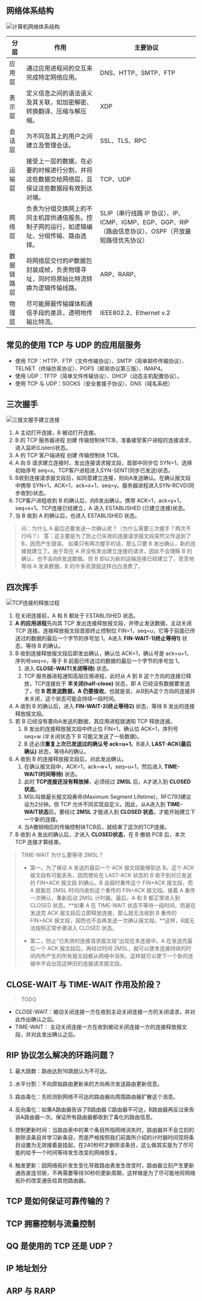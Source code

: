 ## 网络体系结构

![计算机网络体系结构](https://tva1.sinaimg.cn/large/00831rSTly1gd9qb100evj31f40ocdvs.jpg)

| 分层       | 作用                                                         | 主要协议                                                     |
| ---------- | ------------------------------------------------------------ | ------------------------------------------------------------ |
| 应用层     | 通过应用进程间的交互来完成特定网络应用。                     | DNS、HTTP、SMTP、FTP                                         |
| 表示层     | 定义信息之间的语法语义及其关联，如加密解密、转换翻译、压缩与解压缩。 | XDP                                                          |
| 会话层     | 为不同及其上的用户之间建立及管理会话。                       | SSL、TLS、RPC                                                |
| 运输层     | 接受上一层的数据，在必要的时候进行分割，并将这些数据交给网络层，且保证这些数据段有效到达对端。 | TCP、UDP                                                     |
| 网络层     | 负责为分组交换网上的不同主机提供通信服务。控制子网的运行，如逻辑编址、分组传输、路由选择。 | SLIP（串行线路 IP 协议）、IP、ICMP、IGMP、EGP、GGP、RIP（路由信息协议）、OSPF（开放最短路径优先协议） |
| 数据链路层 | 将网络层交付的IP数据包封装成帧，负责物理寻址，同时将原始比特流转换为逻辑传输线路。 | ARP、RARP、                                                  |
| 物理层     | 尽可能屏蔽传输媒体和通信手段的差异，透明地传输比特流。       | IEEE802.2、Ethernet v.2                                      |

## 常见的使用 TCP 与 UDP 的应用层服务

- 使用 TCP：HTTP、FTP（文件传输协议）、SMTP（简单邮件传输协议）、TELNET（终端仿真协议）、POP3（邮局协议第三版）、IMAP4。
- 使用 UDP：TFTP（简单文件传输协议）、DHCP（动态主机配置协议）。
- 使用 TCP 与 UDP：SOCKS（安全套接子协议）、DNS（域名系统）

## 三次握手

![三报文握手建立连接](https://tva1.sinaimg.cn/large/00831rSTly1gd9tsfxtkyj31ce0okdrn.jpg)

1. A 主动打开连接，B 被动打开连接。
2. B 的 TCP 服务器进程 创建 传输控制块TCB，准备接受客户进程的连接请求，进入监听(Listen)状态。
3. A 的 TCP 客户端进程 创建 传输控制块 TCB。
4. A 向 B 请求建立连接时，发出连接请求报文段，首部中同步位 SYN=1，选择初始序号 seq=x。TCP客户进程进入SYN-SENT(同步已发送)状态。
5. B收到连接请求报文段后，如同意建立连接，则向A发送确认。在确认报文段中携带 SYN=1，ACK=1，ack=x+1，seq=y。服务器进程进入SYN-RCVD(同步收到)状态。
6. TCP客户进程收到 B 的确认后，向B发出确认。携带 ACK=1，ack=y+1，seq=x+1。TCP连接已经建立，A 进入 ESTABLISHED (已建立连接)状态。
7. 当 B 收到 A 的确认后，也进入 ESTABLISHED 状态。

> 问：为什么 A 最后还要发送一次确认呢？（为什么需要三次握手？两次不行吗？）
> 答：这主要是为了防止已失效的连接请求报文段突然又传送到了B，因而产生错误。
> 如果只有两次握手的话，那么只要 B 发出确认，新的连接就建立了。由于现在 A 并没有发出建立连接的请求，因此不会理睬 B 的确认，也不会向B发送数据。但 B 却以为新的运输连接已经建立了，苦苦地等待 A 发来数据，B 的许多资源就这样白白浪费了。

## 四次挥手

![TCP连接的释放过程](https://tva1.sinaimg.cn/large/00831rSTly1gd9uuv1g7cj31ew0r2qje.jpg)

1. 在关闭连接前，A 和 B 都处于 ESTABLISHED 状态。
2. **A 的应用进程**先向其 TCP 发出连接释放报文段，并停止发送数据，主动关闭 TCP 连接。连接释放报文段首部终止控制位 FIN=1，seq=u，它等于前面已传送过的数据的最后一个字节的序号加 1。A进入 **FIN-WAIT-1(终止等待1)** 状态，等待 B 的确认。
3. B 收到连接释放报文段后即发出确认，确认位 ACK=1，确认号是 ack=u+1，序列号seq=v，等于 B 前面已传送过的数据的最后一个字节的序号加 1。
   1. 进入 **CLOSE-WAIT(关闭等待)** 状态。
   2. TCP 服务器进程通知高层应用进程，此时从 A 到 B 这个方向的连接已释放，TCP连接处于 **半关闭(half-close)** 状态，即 A 已经没有数据要发送了，但 **B 若发送数据，A 仍要接收**。也就是说，从B到A这个方向的连接并未关闭，这个状态可能会持续一段时间。
4. A 收到 B 的确认后，进入 **FIN-WAIT-2(终止等待2)** 状态，等待 B 发出的连接释放报文段。
5. 若 B 已经没有要向A发送的数据，其应用进程就通知 TCP 释放连接。
   1. B 发出的连接释放报文段中终止位 FIN=1，确认位 ACK=1，序列号 seq=w (半关闭状态下 B 可能又发送了一些数据)。
   2. B 还必须**重复上次已发送过的确认号 ack=u+1**。B进入 **LAST-ACK(最后确认)** 状态，等待A的确认。
6. A 收到 B 的连接释放报文段后，对此发出确认。
   1. 在确认报文段中，ACK=1，ack=w+1，seq=u+1，然后进入 **TIME-WAIT(时间等待)** 状态。
   2. 此时 **TCP连接还没有释放掉**，必须经过 **2MSL** 后，A才进入到 **CLOSED状态**。
   3. MSL叫做最长报文段寿命(Maximum Segment Lifetime)，RFC793建议设为2分钟。但 TCP 允许不同实现自定义。因此，从A进入到 **TIME-WAIT状态**后，要经过 **2MSL** 才能进入到 **CLOSED 状态**，才能开始建立下一个新的连接。
   4. 当A撤销相应的传输控制块TCB后，就结束了这次的TCP连接。
7. B 收到 A 发出的确认后，才进入 **CLOSED状态**，在 B 撤销 PCB 后，本次 TCP 连接才算结束。

> TIME-WAIT 为什么要等待 2MSL？
>
> - 第一，为了保证 A 发送的最后一个 ACK 报文段能够到达 B。这个 ACK 报文段有可能丢失，因而使处在 LAST-ACK 状态的 B 收不到对已发送的 FIN+ACK 报文段 的确认。B 会超时重传这个 FIN+ACK 报文段，而 A 就能在 2MSL 时间内收到这个重传的 FIN+ACK 报文段。接着 A 重传一次确认，重新启动 2MSL 计时器。最后，A 和 B 都正常进入到 CLOSED 状态。**如果 A 在 TIME-WAIT 状态不等待一段时间，而是在发送完 ACK 报文段后立即释放连接，那么就无法收到 B 重传的 FIN+ACK 报文段，因而也不会再发送一次确认报文段。**这样，B就无法按照正常步骤进入 CLOSED 状态。
>
> - 第二，防止“已失效的连接请求报文段”出现在本连接中。A 在发送完最后一个 ACK 报文段后，再经过时间 2MSL，就可以使本连接持续的时间内所产生的所有报文段都从网络中消失。这样就可以使下一个新的连接中不会出现这种旧的连接请求报文段。

## CLOSE-WAIT 与 TIME-WAIT 作用及阶段？

> TODO

- CLOSE-WAIT：被动关闭连接一方在收到主动关闭连接一方的关闭请求，并对此作出确认之后。
- TIME-WAIT： 主动关闭连接一方在收到被动关闭连接一方的连接释放报文段，并对此发出确认之后。

## RIP 协议怎么解决的环路问题？

1. 最大跳数：路由达到16跳就认为不可达。

2. 水平分割：不向原始路由更新来的方向再次发送路由更新信息。

3. 路由毒化：先检测到网络不可达的路由器向周围路由器扩散这个消息。

4. 反向毒化：如果A路由器告诉了B路由器 C路由器不可达，B路由器再反过来告诉A路由器一次。保证所有路由器都收到了毒化的路由信息。

5. 控制更新时间：当路由表中的某个条目所指网络消失时，路由器并不会立刻的删除该条目并学习新条目，而是严格按照我们前面所介绍的计时器时间现将条目设置为无效接着是挂起，在240秒时才删除该条目，这么做其实是为了尽可能的给予一个时间等待发生改变的网络恢复。

6. 触发更新：因网络拓扑发生变化导致路由表发生改变时，路由器立刻产生更新通告直连邻居，不再需要等待30秒的更新周期，这样做是为了尽可能地将网络拓扑的改变通告给其他路由器。

## TCP 是如何保证可靠传输的？

## TCP 拥塞控制与流量控制

## QQ 是使用的 TCP 还是 UDP？

## IP 地址划分

## ARP 与 RARP